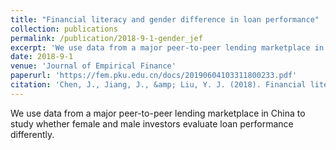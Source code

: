 ```yaml
---
title: "Financial literacy and gender difference in loan performance"
collection: publications
permalink: /publication/2018-9-1-gender_jef
excerpt: 'We use data from a major peer-to-peer lending marketplace in China to study whether female and male investors evaluate loan performance differently.'
date: 2018-9-1
venue: 'Journal of Empirical Finance'
paperurl: 'https://fem.pku.edu.cn/docs/20190604103311800233.pdf'
citation: 'Chen, J., Jiang, J., &amp; Liu, Y. J. (2018). Financial literacy and gender difference in loan performance. <i>Journal of Empirical Finance </i>, 48, 307-320.'
---
```


We use data from a major peer-to-peer lending marketplace in China to study whether female and male investors evaluate loan performance differently.
